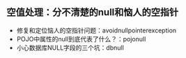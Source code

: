 ## 空值处理：分不清楚的null和恼人的空指针
- 修复和定位恼人的空指针问题：avoidnullpointerexception
- POJO中属性的null到底代表了什么？：pojonull
- 小心数据库NULL字段的三个坑：dbnull
